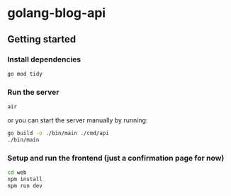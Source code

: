 # golang-blog-api

## Getting started

### Install dependencies

```bash
go mod tidy
```

### Run the server

```bash
air
```

or you can start the server manually by running:

```bash
go build -o ./bin/main ./cmd/api
./bin/main
```

### Setup and run the frontend (just a confirmation page for now)

```bash
cd web
npm install
npm run dev
```
